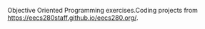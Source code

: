 Objective Oriented Programming exercises.Coding projects from https://eecs280staff.github.io/eecs280.org/.
